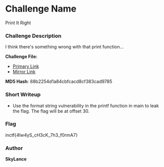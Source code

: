 # Challenge Name

Print It Right

### Challenge Description

I think there's something wrong with that print function...

**Challenge File:** 
+ [Primary Link](https://drive.google.com/file/d/1SpFrxBBynlzIj5OtzDASiKwm-bwvAzpX/view?usp=sharing)
+ [Mirror Link](https://mega.nz/file/Ue0DWRwS#klLeguwB3jwiIzFyIORmHzctYziBi2cs6bvnwmHaeIc)

**MD5 Hash**: 88b2254d1a84cbfcacd8cf383cad9785

### Short Writeup

+  Use the format string vulnerability in the printf function in main to leak the flag. The flag will be at offset 30.

### Flag

inctf{4lw4yS_cH3cK_7h3_f0rmA7}

### Author

**SkyLance**
